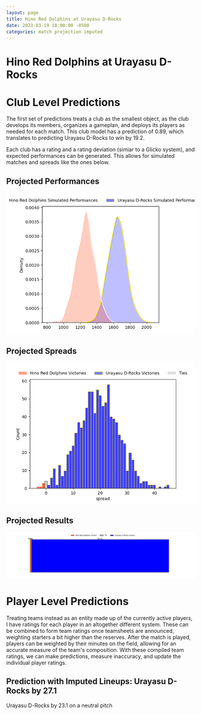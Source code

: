```yaml
---  
layout: page  
title: Hino Red Dolphins at Urayasu D-Rocks  
date: 2023-03-19 18:00:00 -0500  
categories: match projection imputed  
---
```

# Hino Red Dolphins at Urayasu D-Rocks

# Club Level Predictions


The first set of predictions treats a club as the smallest object, as the club develops its members, organizes a gameplan, and deploys its players as needed for each match. This club model has a prediction of 0.89, which translates to predicting Urayasu D-Rocks to win by 19.2.

Each club has a rating and a rating deviation (simiar to a Glicko system), and expected performances can be generated. This allows for simulated matches and spreads like the ones below.
## Projected Performances


![Projected Performances](plots/performances_2023-03-19-UrayasuD-Rocks-HinoRedDolphins.png)
## Projected Spreads


![Projected Spreads](plots/spreads_2023-03-19-UrayasuD-Rocks-HinoRedDolphins.png)
## Projected Results


![Projected Results](plots/resultbar_2023-03-19-UrayasuD-Rocks-HinoRedDolphins.png)
# Player Level Predictions


Treating teams instead as an entity made up of the currently active players, I have ratings for each player in an altogether different system. These can be combined to form team ratings once teamsheets are announced, weighting starters a bit higher than the reserves. After the match is played, players can be weighted by their minutes on the field, allowing for an accurate measure of the team's composition. With these compiled team ratings, we can make predictions, measure inaccuracy, and update the individual player ratings.
## Prediction with Imputed Lineups: Urayasu D-Rocks by 27.1


Urayasu D-Rocks by 23.1 on a neutral pitch

